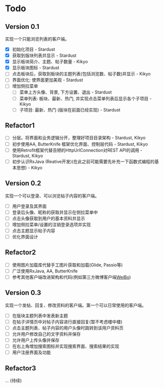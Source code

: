 # Todo
## Version 0.1
实现一个只能浏览列表的客户端。

* [x] 初始化项目 - Stardust
* [x] 获取到版块列表并显示 - Stardust
* [x] 显示板块简介、主题、帖子数量 - Kikyo
* [x] 显示板块图标 - Stardust
* [ ] 点击板块后，获取到板块的主题列表(包括浏览数、帖子数)并显示 - Kikyo
* [ ] 界面优化: 使界面更加美观 - Stardust
* [ ] 增加侧拉菜单
	* [ ] 菜单上方头像、背景, 下方设置、退出 - Stardust
	* [ ] 菜单列表: 板块、最新、热门, 并实现点击菜单列表后显示各个子项目 - Kikyo
	* [ ] 子项目: 最新、热门 (版块在前面已经实现) - Stardust

## Refactor1

* [ ] 分层。将界面和业务逻辑分开，整理好项目目录架构 - Stardust, Kikyo
* [ ] 初步使用AA, ButterKnife 框架优化界面、控制层代码 - Stardust, Kikyo
* [ ] 使用Retrofit框架代替丑陋的HttpUrlConnection对REST API的调用 - Stardust, Kikyo
* [ ] 初步认识RxJava (Reative开发)(在此之前可能需要先补充一下函数式编程的基本思想) - Kikyo

## Version 0.2

实现一个可以登录、可以浏览帖子内容的客户端。

* [ ] 用户登录及其界面
* [ ] 登录后头像、昵称的获取并显示在侧拉菜单中
* [ ] 点击头像获取到用户的基本资料并显示
* [ ] 增加侧拉菜单/设置的注销登录选项并实现
* [ ] 点击主题显示帖子内容
* [ ] 优化界面设计

## Refactor2

* [ ] 使用图片加载库代替手工图片获取和加载(Glide, Passio等)
* [ ] 广泛使用RxJava, AA, ButterKnife
* [ ] 参考其他客户端改进架构和代码(例如第三方微博客户端[WeiBo](https://github.com/wenmingvs/WeiBo))

## Version 0.3

实现一个发帖、回复、修改资料的客户端。第一个可以日常使用的客户端。

* [ ] 在版块主题列表中发表新主题
* [ ] 在帖子详情页中对帖子内容进行直接回复(暂不考虑楼中楼)
* [ ] 点击主题列表、帖子内容的用户头像时跳转到该用户资料页
* [ ] 允许用户修改自己的文字资料并保存
* [ ] 允许用户上传头像并保存
* [ ] 在右上角增加搜索图标并实现搜索界面、搜索结果的实现
* [ ] 用户注册界面及功能

## Refactor3 

...
(待续)